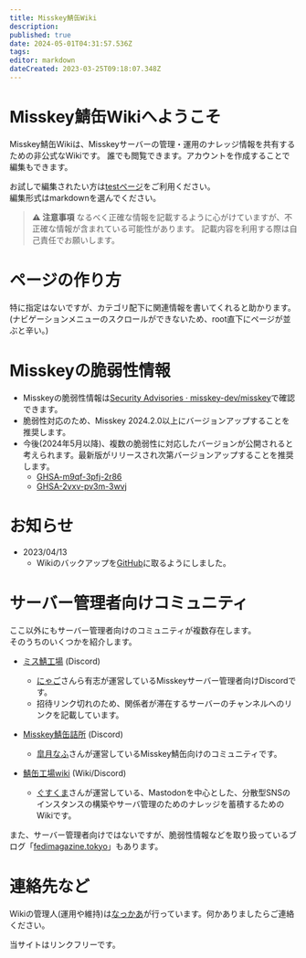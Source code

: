 ```yaml
---
title: Misskey鯖缶Wiki
description: 
published: true
date: 2024-05-01T04:31:57.536Z
tags: 
editor: markdown
dateCreated: 2023-03-25T09:18:07.348Z
---
```


# Misskey鯖缶Wikiへようこそ

Misskey鯖缶Wikiは、Misskeyサーバーの管理・運用のナレッジ情報を共有するための非公式なWikiです。
誰でも閲覧できます。アカウントを作成することで編集もできます。

お試しで編集されたい方は[testページ](/test/test-page)をご利用ください。  
編集形式はmarkdownを選んでください。


> **:warning: 注意事項**
> なるべく正確な情報を記載するように心がけていますが、不正確な情報が含まれている可能性があります。
> 記載内容を利用する際は自己責任でお願いします。

# ページの作り方

特に指定はないですが、カテゴリ配下に関連情報を書いてくれると助かります。(ナビゲーションメニューのスクロールができないため、root直下にページが並ぶと辛い。)

# Misskeyの脆弱性情報

- Misskeyの脆弱性情報は[Security Advisories · misskey-dev/misskey](https://github.com/misskey-dev/misskey/security/advisories)で確認できます。  
- 脆弱性対応のため、Misskey 2024.2.0以上にバージョンアップすることを推奨します。
- 今後(2024年5月以降)、複数の脆弱性に対応したバージョンが公開されると考えられます。最新版がリリースされ次第バージョンアップすることを推奨します。
  - [GHSA-m9qf-3pfj-2r86](https://github.com/misskey-dev/misskey/commit/78ff90f2cc3bdb3b4119f51617614d1a32afd960)
  - [GHSA-2vxv-pv3m-3wvj](https://gist.github.com/tesaguri/f3c73f81bc000f669fc8adfab316603b)
  
# お知らせ

- 2023/04/13
  - Wikiのバックアップを[GitHub](https://github.com/nakkaa/misskey-doc.7ka.org)に取るようにしました。

# サーバー管理者向けコミュニティ

ここ以外にもサーバー管理者向けのコミュニティが複数存在します。  
そのうちのいくつかを紹介します。

- [ミス鯖工場](https://misskey.systems/channels/9bul73n598) (Discord)
  - [にゃご](https://summary.ink/@cat)さんら有志が運営しているMisskeyサーバー管理者向けDiscordです。
  - 招待リンク切れのため、関係者が滞在するサーバーのチャンネルへのリンクを記載しています。

- [Misskey鯖缶詰所](https://nijimiss.moe/notes/01HJ17MGD6WMG73YQ2VFXT036Z) (Discord)
  - [皐月なふ](https://nijimiss.moe/@nafu_at)さんが運営しているMisskey鯖缶向けのコミュニティです。

- [鯖缶工場wiki](https://wiki.sabakan.industries) (Wiki/Discord)
  - [ぐすくま](https://abyss.fun/@guskma)さんが運営している、Mastodonを中心とした、分散型SNSのインスタンスの構築やサーバ管理のためのナレッジを蓄積するためのWikiです。

また、サーバー管理者向けではないですが、脆弱性情報などを取り扱っているブログ「[fedimagazine.tokyo](https://fedimagazine.tokyo)」もあります。

# 連絡先など

Wikiの管理人(運用や維持)は[なっかあ](https://misskey.7ka.org/@nakkaa)が行っています。何かありましたらご連絡ください。  

当サイトはリンクフリーです。
